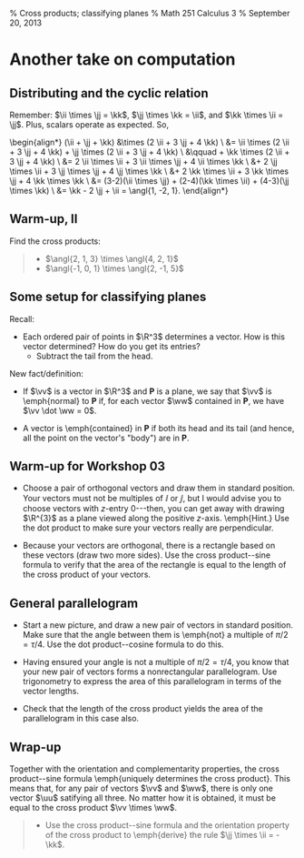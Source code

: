 % Cross products; classifying planes
% Math 251 Calculus 3
% September 20, 2013 <!-- day 08 -->

# Another take on computation

## Distributing and the cyclic relation

Remember: $\ii \times \jj = \kk$, $\jj \times \kk = \ii$, and $\kk \times \ii = \jj$. Plus, scalars operate as expected. So,

\begin{align*}
    (\ii + \jj + \kk) &\times (2 \ii + 3 \jj + 4 \kk) \\
    &= \ii \times (2 \ii + 3 \jj + 4 \kk) + \jj \times (2 \ii + 3 \jj + 4 \kk) \\
    &\qquad + \kk \times (2 \ii + 3 \jj + 4 \kk) \\
    &= 2 \ii \times \ii + 3 \ii \times \jj + 4 \ii \times \kk \\
    &+ 2 \jj \times \ii + 3 \jj \times \jj + 4 \jj \times \kk \\
    &+ 2 \kk \times \ii + 3 \kk \times \jj + 4 \kk \times \kk \\
    &= (3-2)(\ii \times \jj) + (2-4)(\kk \times \ii) + (4-3)(\jj \times \kk) \\
    &= \kk - 2 \jj + \ii = \angl{1, -2, 1}.
\end{align*}

## Warm-up, II

Find the cross products:

> - $\angl{2, 1, 3} \times \angl{4, 2, 1}$
> - $\angl{-1, 0, 1} \times \angl{2, -1, 5}$

## Some setup for classifying planes

Recall:

- Each ordered pair of points in $\R^3$ determines a vector. How is this vector determined? How do you get its entries?
    - Subtract the tail from the head.

New fact/definition:

- If $\vv$ is a vector in $\R^3$ and $\mathbf{P}$ is a plane, we say that $\vv$ is \emph{normal} to $\mathbf{P}$ if, for each vector $\ww$ contained in $\mathbf{P}$, we have $\vv \dot \ww  = 0$.

- A vector is \emph{contained} in $\mathbf{P}$ if both its head and its tail (and hence, all the point on the vector's "body") are in $\mathbf{P}$.

## Warm-up for Workshop 03

- Choose a pair of orthogonal vectors and draw them in standard position. Your vectors must not be multiples of $\ii$ or $\jj$, but I would advise you to choose vectors with $z$-entry $0$---then, you can get away with drawing $\R^{3}$ as a plane viewed along the positive $z$-axis. \emph{Hint.} Use the dot product to make sure your vectors really are perpendicular.

- Because your vectors are orthogonal, there is a rectangle based on these vectors (draw two more sides). Use the cross product--sine formula to verify that the area of the rectangle is equal to the length of the cross product of your vectors.

## General parallelogram

- Start a new picture, and draw a new pair of vectors in standard position. Make sure that the angle between them is \emph{not} a multiple of $\pi/2 = \tau/4$. Use the dot product--cosine formula to do this.

- Having ensured your angle is not a multiple of $\pi/2 = \tau/4$, you know that your new pair of vectors forms a nonrectangular parallelogram. Use trigonometry to express the area of this parallelogram in terms of the vector lengths.

- Check that the length of the cross product yields the area of the parallelogram in this case also.

## Wrap-up

Together with the orientation and complementarity properties, the cross product--sine formula \emph{uniquely determines the cross product}. This means that, for any pair of vectors $\vv$ and $\ww$, there is only one vector $\uu$ satifying all three. No matter how it is obtained, it must be equal to the cross product $\vv \times \ww$.

> - Use the cross product--sine formula and the orientation property of the cross product to \emph{derive} the rule $\jj \times \ii = -\kk$.